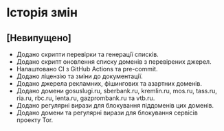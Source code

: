 # Історія змін

## [Невипущено]
- Додано скрипти перевірки та генерації списків.
- Додано скрипт оновлення списку доменів з перевірених джерел.
- Налаштовано CI з GitHub Actions та pre-commit.
- Додано ліцензію та зміни до документації.
- Додано джерела рекламних, фішингових та азартних доменів.
- Додано домени gosuslugi.ru, sberbank.ru, kremlin.ru, mos.ru, tass.ru, ria.ru, rbc.ru, lenta.ru, gazprombank.ru та vtb.ru.
- Додано регулярні вирази для блокування піддоменів цих доменів.
- Додано домени та регулярні вирази для блокування сервісів проекту Tor.
